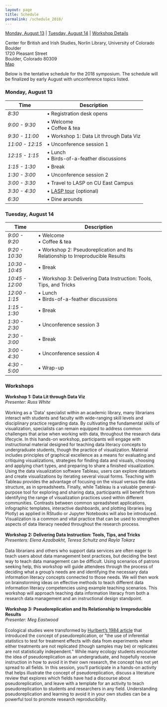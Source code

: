 ```yaml
---
layout: page
title: Schedule
permalink: /schedule_2018/
---
```


[Monday, August 13](#monday-august-13) | [Tuesday, August 14](#tuesday-august-14) | [Workshop Details](#workshops)

Center for British and Irish Studies, Norlin Library, University of Colorado Boulder<br>
1720 Pleasant Street<br>
Boulder, Colorado 80309<br>
[Map](/registration_2018/#location)

Below is the tentative schedule for the 2018 symposium. The schedule will be finalized by early August with unconference topics listed.

### Monday, August 13

Time            | Description
--------------- | ---------------------------
*8:30*          | • Registration desk opens
*9:00 - 9:30*   | • Welcome <br> • Coffee & tea
*9:30 - 11:00*  | • Workshop 1: Data Lit through Data Viz
*11:00 - 12:15* | • Unconference session 1
*12:15 - 1:15*  | • Lunch <br> • Birds-of-a-feather discussions
*1:15 - 1:30*   | • Break
*1:30 - 3:00*   | • Unconference session 2
*3:00 - 3:30*   | • Travel to LASP on CU East Campus
*3:30 - 4:30*   | • [LASP tour](/registration_2018/#laboratory-for-atmospheric-and-space-physics-lasp-tour) (optional)
*6:30*          | • Dine arounds


### Tuesday, August 14

Time            | Description
--------------- | ---------------------------
*9:00 - 9:20*   | • Welcome <br> • Coffee & tea
*9:20 - 10:30*  | • Workshop 2: Pseudoreplication and Its Relationship to Irreproducible Results
*10:30 - 10:45* | • Break
*10:45 - 12:00* | • Workshop 3: Delivering Data Instruction: Tools, Tips, and Tricks
*12:00 - 1:15*  | • Lunch <br> • Birds-of-a-feather discussions
*1:15 - 1:30*   | • Break
*1:30 - 2:30*   | • Unconference session 3
*2:30 - 3:00*   | • Break
*3:00 - 4:30*   | • Unconference session 4
*4:30 - 5:00*   | • Wrap-up

### Workshops

**Workshop 1: Data Lit through Data Viz**<br>
*Presenter: Russ White*<br>
<br>
Working as a 'Data' specialist within an academic library, many librarians interact with students and faculty with wide-ranging skill levels and disciplinary practice regarding data. By cultivating the fundamental skills of visualization, specialists can remain equipped to address common challenges that arise when working with data, throughout the research data lifecycle. In this hands-on workshop, participants will engage with instructional material designed for teaching data literacy concepts to undergraduate students, though the practice of visualization. Material includes principles of graphical excellence as a means for evaluating and critiquing visualizations, strategies for finding data and visuals, choosing and applying chart types, and preparing to share a finished visualization. Using the data visualization software Tableau, users can explore datasets and create visualizations by iterating several visual forms. Teaching with Tableau provides the advantage of focusing on the visual versus the data structure, as in spreadsheets. 
Finally, while Tableau is a valuable general-purpose tool for exploring and sharing data, participants will benefit from identifying the range of visualization practices used within different communities. Contrasts between common spreadsheet applications, infographic templates, interactive dashboards, and plotting libraries (eg Plotly) as applied in RStudio or Jupyter Notebooks will also be introduced. Visualization is a common and vital practice that can be used to strengthen aspects of data literacy needed throughout the research process.  <br>
<br>
**Workshop 2: Delivering Data Instruction: Tools, Tips, and Tricks**<br>
*Presenters: Elena Azadbakht, Teresa Schultz and Rayla Tokarz*<br>
<br>
Data librarians and others who support data services are often eager to teach users about data management best practices, but deciding the best way to teach data management can be difficult. Using scenarios of patrons seeking help, this workshop will guide attendees through the process of deciding what a group’s needs are and identifying the necessary data information literacy concepts connected to those needs. We will then work on brainstorming ideas on effective methods to teach different data information literacy competencies using example teaching scenarios. This workshop will approach teaching data information literacy from both a research data management and an instructional design standpoint.<br>
<br>
**Workshop 3: Pseudoreplication and Its Relationship to Irreproducible Results**<br>
*Presenter: Meg Eastwood*<br>
<br>
Ecological studies were transformed by [Hurlbert’s 1984 article](https://doi.org/10.2307/1942661) that introduced the concept of pseudoreplication, or "the use of inferential statistics to test for treatment effects with data from experiments where either treatments are not replicated (though samples may be) or replicates are not statistically independent." While many ecology students encounter the idea of pseudoreplication as an undergraduate, and hopefully receive instruction in how to avoid it in their own research, the concept has not yet spread to all fields. In this session, you’ll participate in a hands-on activity that helps illustrate the concept of pseudoreplication, discuss a literature review that explores which fields have had a discourse about pseudoreplication, and leave with a template for an activity to teach pseudoreplication to students and researchers in any field. Understanding pseudoreplication and learning to avoid it in your own studies can be a powerful tool to promote research reproducibility.
